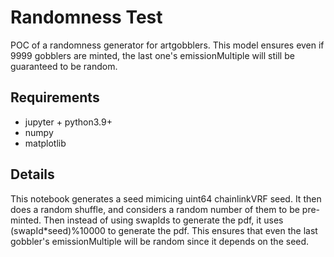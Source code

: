 # Randomness Test

POC of a randomness generator for artgobblers. This model ensures even if 9999 gobblers are minted, the last one's emissionMultiple will still be guaranteed to be random.

## Requirements

-   jupyter + python3.9+
-   numpy
-   matplotlib

## Details

This notebook generates a seed mimicing uint64 chainlinkVRF seed. It then does a random shuffle, and considers a random number of them to be pre-minted. Then instead of using swapIds to generate the pdf, it uses (swapId\*seed)%10000 to generate the pdf. This ensures that even the last gobbler's emissionMultiple will be random since it depends on the seed.
